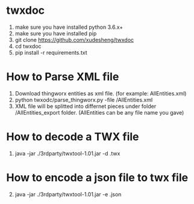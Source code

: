 # twxdoc

1) make sure you have installed python 3.6.x+
2) make sure you have installed pip
3) git clone https://github.com/xudesheng/twxdoc
4) cd twxdoc
5) pip install -r requirements.txt


# How to Parse XML file
1) Download thingworx entities as xml file. (for example: AllEntities.xml)
2) python twxodc/parse_thingworx.py -file <path>/AllEntities.xml
3) XML file will be splitted into differnet pieces under folder <path>/AllEntities_export folder. (AllEntities can be any file name you gave)


# How to decode a TWX file
1) java -jar ./3rdparty/twxtool-1.01.jar -d <filename>.twx
  
# How to encode a json file to twx file
2) java -jar ./3rdparty/twxtool-1.01.jar -e <filename>.json
